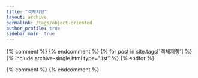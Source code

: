 ```yaml
---
title: "객체지향"
layout: archive
permalink: /tags/object-oriented
author_profile: true
sidebar_main: true
---
```


{% comment %}
{% endcomment %}
{% for post in site.tags['객체지향'] %}
  {% include archive-single.html type="list" %}
{% endfor %}

{% comment %}
{% endcomment %}